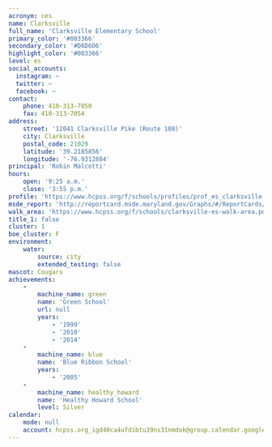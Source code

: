 ```yaml
---
acronym: ces
name: Clarksville
full_name: 'Clarksville Elementary School'
primary_color: '#003366'
secondary_color: '#D6D6D6'
highlight_color: '#003366'
level: es
social_accounts:
  instagram: ~
  twitter: ~
  facebook: ~
contact:
    phone: 410-313-7050
    fax: 410-313-7054
address:
    street: '12041 Clarksville Pike (Route 108)'
    city: Clarksville
    postal_code: 21029
    latitude: '39.2185856'
    longitude: '-76.9312884'
principal: 'Robin Malcotti'
hours:
    open: '9:25 a.m.'
    close: '3:55 p.m.'
profile: 'https://www.hcpss.org/f/schools/profiles/prof_es_clarksville.pdf'
msde_report: 'http://reportcard.msde.maryland.gov/Graphs/#/ReportCards/ReportCardSchool/1//1/13/0505/'
walk_area: 'https://www.hcpss.org/f/schools/clarksville-es-walk-area.pdf'
title_1: false
cluster: 1
boe_cluster: F
environment:
    water:
        source: city
        extended_testing: false
mascot: Cougars
achievements:
    -
        machine_name: green
        name: 'Green School'
        url: null
        years:
            - '1999'
            - '2010'
            - '2014'
    -
        machine_name: blue
        name: 'Blue Ribbon School'
        years:
            - '2005'
    -
        machine_name: healthy_howard
        name: 'Healthy Howard School'
        level: Silver
calendar:
    mode: null
    account: hcpss.org_igd40ca4ufdibtu39ns31nmdok@group.calendar.google.com
---
```

